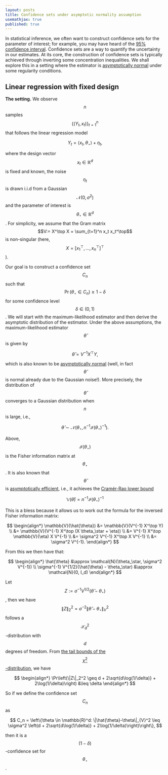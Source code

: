 ```yaml
---
layout: posts
title: Confidence sets under asymptotic normality assumption
usemathjax: true
published: true
---
```


In statistical inference, we often want to construct confidence sets for the parameter of interest; for example, you may have heard of the [95% confidence interval](https://en.wikipedia.org/wiki/Confidence_interval).
Confidence sets are a way to quantify the uncertainty in our estimates.
At its core, the construction of confidence sets is typically achieved through inverting some concentration inequalities.
We shall explore this in a setting where the estimator is [asymptotically normal](https://en.wikipedia.org/wiki/Asymptotic_distribution#Central_limit_theorem) under some regularity conditions.

## Linear regression with fixed design

**The setting.**
We observe $$n$$ samples $$\{(Y_t, x_t)\}_{t=1}^n$$ that follows the linear regression model

$$
    Y_t = \langle x_t, \theta_\star \rangle + \eta_t,
$$

where the design vector $$x_t \in \mathbb{R}^d$$ is fixed and known, the noise $$\eta_t$$ is drawn i.i.d from a Gaussian $$\mathcal{N}(0, \sigma^2)$$ and the parameter of interest is $$\theta_\star \in \mathbb{R}^d$$.
For simplicity, we assume that the Gram matrix $$V:= X^\top X = \sum_{t=1}^n x_t x_t^\top$$ is non-singular (here, $$X = [x_1^\top, \ldots, x_n^\top]^\top$$).

Our goal is to construct a confidence set $$C_n$$ such that $$\Pr(\theta_\star \in C_n) \geq 1 - \delta$$ for some confidence level $$\delta \in (0, 1)$$.
We will start with the maximum-likelihood estimator and then derive the asymptotic distribution of the estimator.
Under the above assumptions, the maximum-likelihood estimator $$\hat{\theta}$$ is given by

$$
    \hat{\theta} = V^{-1} X^\top Y,
$$

which is also known to be [asymptotically normal](https://en.wikipedia.org/wiki/Maximum_likelihood_estimation#Consistency) (well, in fact $$\hat{\theta}$$ is normal already due to the Gaussian noise!).
More precisely, the distribution of $$\hat{\theta}$$ converges to a Gaussian distribution when $$n$$ is large, i.e.,

$$
    \hat{\theta} \sim \mathcal{N}(\theta_\star, n^{-1}\mathcal{I}(\theta_\star)^{-1}).
$$

Above, $$\mathcal{I}(\theta_\star)$$ is the Fisher information matrix at $$\theta_\star$$.
It is also known that $$\hat{\theta}$$ is [asymptotically efficient](https://en.wikipedia.org/wiki/Maximum_likelihood_estimation#Efficiency), i.e., it achieves the [Cramér-Rao lower bound](https://en.wikipedia.org/wiki/Cram%C3%A9r%E2%80%93Rao_bound)

$$
    \mathbb{V}(\hat{\theta}) = n^{-1} \mathcal{I}(\theta_\star)^{-1}
$$

This is a bless because it allows us to work out the formula for the inversed Fisher information matrix:

$$
\begin{align*}
    \mathbb{V}(\hat{\theta}) &= \mathbb{V}(V^{-1} X^\top Y) \\
    &= \mathbb{V}(V^{-1} X^\top (X \theta_\star + \eta)) \\
    &= V^{-1} X^\top \mathbb{V}(\eta) X V^{-1} \\
    &= \sigma^2 V^{-1} X^\top X V^{-1} \\
    &= \sigma^2 V^{-1}.
\end{align*}
$$

From this we then have that:

$$
\begin{align*}
    \hat{\theta} &\approx \mathcal{N}(\theta_\star, \sigma^2 V^{-1}) \\
    \sigma^{-1} V^{1/2}(\hat{\theta} - \theta_\star) &\approx \mathcal{N}(0, I_d)
\end{align*}
$$

Let $$Z := \sigma^{-1} V^{1/2}(\hat{\theta} - \theta_\star)$$, then we have $$\|Z\|_2^2 = \sigma^{-2} \|\hat{\theta}-\theta_\star\|_{V}^2$$ follows a $$\mathcal{X}_d^2$$-distribution with $$d$$ degrees of freedom.
From [the tail bounds of the $$\chi^2$$-distribution](https://stats.stackexchange.com/a/4821/301376), we have

$$
\begin{align*}
    \Pr\left(\|Z\|_2^2 \geq d + 2\sqrt{d\log(1/\delta)} + 2\log(1/\delta)\right) &\leq \delta
\end{align*}
$$

So if we define the confidence set $$C_n$$ as

$$
    C_n = \left\{\theta \in \mathbb{R}^d: \|\hat{\theta}-\theta\|_{V}^2 \leq \sigma^2 \left(d + 2\sqrt{d\log(1/\delta)} + 2\log(1/\delta)\right)\right\},
$$

then it is a $$(1-\delta)$$-confidence set for $$\theta_\star$$.
